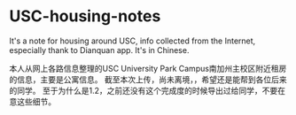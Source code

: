 # USC-housing-notes
It's a note for housing around USC, info collected from the Internet, especially thank to Dianquan app.
It's in Chinese.

本人从网上各路信息整理的USC University Park Campus南加州主校区附近租房的信息，主要是公寓信息。
截至本次上传，尚未离境，，希望还是能帮到各位后来的同学。
至于为什么是1.2，之前还没有这个完成度的时候导出过给同学，不要在意这些细节。
